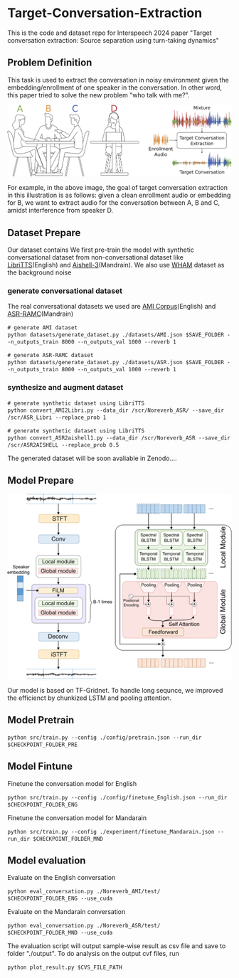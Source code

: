 # Target-Conversation-Extraction
This is the code and dataset repo for Interspeech 2024 paper "Target conversation extraction: Source separation using turn-taking dynamics"

## Problem Definition
This task is used to extract the conversation in noisy environment given the embedding/enrollment of one speaker in the conversation. In other word, this paper tried to solve the new problem "who talk with me?".
<p align="center">
<img src="image/cover.png" width="600">
</p>
For example, in the above image, the goal of target conversation extraction in this illustration is as follows: given a clean enrollment audio or embedding for B, we want to extract   audio for the conversation between A, B and C, amidst interference from speaker D.


## Dataset Prepare
Our dataset contains
We first pre-train the model with synthetic conversational dataset from non-conversational dataset like [LibriTTS](http://www.openslr.org/60)(English) and [Aishell-3](https://www.openslr.org/93/)(Mandrain). We also use [WHAM](http://wham.whisper.ai) dataset as the background noise

### generate conversational dataset
The real conversational datasets we used are [AMI Corpus](https://groups.inf.ed.ac.uk/ami/corpus/)(English) and [ASR-RAMC](https://magichub.com/datasets/magicdata-ramc/)(Mandrain)

```
# generate AMI dataset
python datasets/generate_dataset.py ./datasets/AMI.json $SAVE_FOLDER --n_outputs_train 8000 --n_outputs_val 1000 --reverb 1
```

```
# generate ASR-RAMC dataset
python datasets/generate_dataset.py ./datasets/ASR.json $SAVE_FOLDER --n_outputs_train 8000 --n_outputs_val 1000 --reverb 1
```

### synthesize and augment dataset
```
# generate synthetic dataset using LibriTTS
python convert_AMI2Libri.py --data_dir /scr/Noreverb_ASR/ --save_dir /scr/ASR_Libri --replace_prob 1
```

```
# generate synthetic dataset using LibriTTS
python convert_ASR2aishell1.py --data_dir /scr/Noreverb_ASR --save_dir /scr/ASR2AISHELL --replace_prob 0.5
```

The generated dataset will be soon avaliable in Zenodo....

## Model Prepare
<p align="center">
<img src="image/arch.png" width="600">
</p>
Our model is based on TF-Gridnet. To handle long sequnce, we improved the efficienct by chunkized LSTM and pooling attention. 

## Model Pretrain
```
python src/train.py --config ./config/pretrain.json --run_dir $CHECKPOINT_FOLDER_PRE
```

## Model Fintune
Finetune the conversation model for English
```
python src/train.py --config ./config/finetune_English.json --run_dir $CHECKPOINT_FOLDER_ENG
```

Finetune the conversation model for Mandarain
```
python src/train.py --config ./experiment/finetune_Mandarain.json --run_dir $CHECKPOINT_FOLDER_MND
```

## Model evaluation
Evaluate on the English conversation
```
python eval_conversation.py ./Noreverb_AMI/test/ $CHECKPOINT_FOLDER_ENG --use_cuda
```

Evaluate on the Mandarain conversation
```
python eval_conversation.py ./Noreverb_ASR/test/ $CHECKPOINT_FOLDER_MND --use_cuda
```

The evaluation script will output sample-wise result as csv file and save to folder "./output". 
To do analysis on the output cvf files, run 
```
python plot_result.py $CVS_FILE_PATH
```